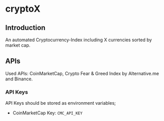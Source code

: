 # cryptoX
## Introduction
An automated Cryptocurrency-Index including X currencies sorted by market cap.
## APIs
Used APIs: CoinMarketCap, Crypto Fear & Greed Index by Alternative.me and Binance.
### API Keys
API Keys should be stored as environment variables;
- CoinMarketCap Key: `CMC_API_KEY`